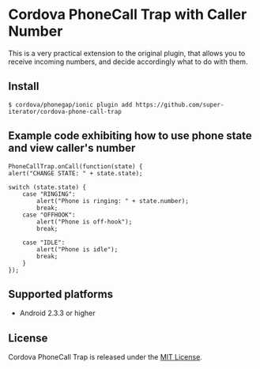 Cordova PhoneCall Trap with Caller Number
=======================

This is a very practical extension to the original plugin, that allows you to receive incoming numbers, and decide accordingly what to do with them.


## Install

    $ cordova/phonegap/ionic plugin add https://github.com/super-iterator/cordova-phone-call-trap


## Example code exhibiting how to use phone state and view caller's number

    PhoneCallTrap.onCall(function(state) {
    alert("CHANGE STATE: " + state.state);

    switch (state.state) {
        case "RINGING":
            alert("Phone is ringing: " + state.number);
            break;
        case "OFFHOOK":
            alert("Phone is off-hook");
            break;

        case "IDLE":
            alert("Phone is idle");
            break;
        }
    });


## Supported platforms

- Android 2.3.3 or higher

## License

Cordova PhoneCall Trap is released under the [MIT License](http://www.opensource.org/licenses/MIT).
